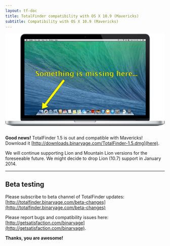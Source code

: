 ```yaml
---
layout: tf-doc
title: TotalFinder compatibility with OS X 10.9 (Mavericks)
subtitle: Compatibility with OS X 10.9 (Mavericks)
---
```


<img src="images/mavericks.png" width="600px">

**Good news!** TotalFinder 1.5 is out and compatible with Mavericks!  Download it [http://downloads.binaryage.com/TotalFinder-1.5.dmg](here).

We will continue supporting Lion and Mountain Lion versions for the foreseeable future. We might decide to drop Lion (10.7) support in January 2014.

---

## Beta testing

Please subscribe to beta channel of TotalFinder updates:<br>
[http://totalfinder.binaryage.com/beta-changes](http://totalfinder.binaryage.com/beta-changes)

Please report bugs and compatibility issues here: [http://getsatisfaction.com/binaryage](http://getsatisfaction.com/binaryage).

**Thanks, you are awesome!**
